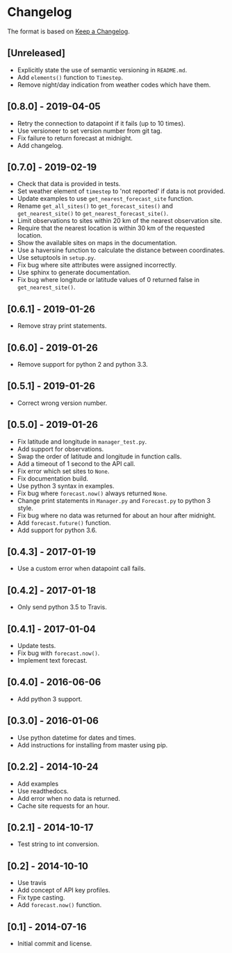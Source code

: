 # Changelog

The format is based on [Keep a Changelog](https://keepachangelog.com/en/1.0.0/).

## [Unreleased]

+ Explicitly state the use of semantic versioning in `README.md`.
+ Add `elements()` function to `Timestep`.
+ Remove night/day indication from weather codes which have them.

## [0.8.0] - 2019-04-05

+ Retry the connection to datapoint if it fails (up to 10 times).
+ Use versioneer to set version number from git tag.
+ Fix failure to return forecast at midnight.
+ Add changelog.

## [0.7.0] - 2019-02-19

+ Check that data is provided in tests.
+ Set weather element of `timestep` to 'not reported' if data is not provided.
+ Update examples to use `get_nearest_forecast_site` function.
+ Rename `get_all_sites()` to `get_forecast_sites()` and `get_nearest_site()` to `get_nearest_forecast_site()`.
+ Limit observations to sites within 20 km of the nearest observation site.
+ Require that the nearest location is within 30 km of the requested location.
+ Show the available sites on maps in the documentation.
+ Use a haversine function to calculate the distance between coordinates.
+ Use setuptools in `setup.py`.
+ Fix bug where site attributes were assigned incorrectly.
+ Use sphinx to generate documentation.
+ Fix bug where longitude or latitude values of 0 returned false in `get_nearest_site()`.

## [0.6.1] - 2019-01-26

+ Remove stray print statements.

## [0.6.0] - 2019-01-26

+ Remove support for python 2 and python 3.3.

## [0.5.1] - 2019-01-26

+ Correct wrong version number.

## [0.5.0] - 2019-01-26

+ Fix latitude and longitude in `manager_test.py`.
+ Add support for observations.
+ Swap the order of latitude and longitude in function calls.
+ Add a timeout of 1 second to the API call.
+ Fix error which set sites to `None`.
+ Fix documentation build.
+ Use python 3 syntax in examples.
+ Fix bug where `forecast.now()` always returned `None`.
+ Change print statements in `Manager.py` and `Forecast.py` to python 3 style.
+ Fix bug where no data was returned for about an hour after midnight.
+ Add `forecast.future()` function.
+ Add support for python 3.6.

## [0.4.3] - 2017-01-19

+ Use a custom error when datapoint call fails.

## [0.4.2] - 2017-01-18

+ Only send python 3.5 to Travis.

## [0.4.1] - 2017-01-04

+ Update tests.
+ Fix bug with `forecast.now()`.
+ Implement text forecast.

## [0.4.0] - 2016-06-06

+ Add python 3 support.

## [0.3.0] - 2016-01-06

+ Use python datetime for dates and times.
+ Add instructions for installing from master using pip.

## [0.2.2] - 2014-10-24

+ Add examples
+ Use readthedocs.
+ Add error when no data is returned.
+ Cache site requests for an hour.

## [0.2.1] - 2014-10-17

+ Test string to int conversion.

## [0.2] - 2014-10-10

+ Use travis
+ Add concept of API key profiles.
+ Fix type casting.
+ Add `forecast.now()` function.

## [0.1] - 2014-07-16

+ Initial commit and license.
